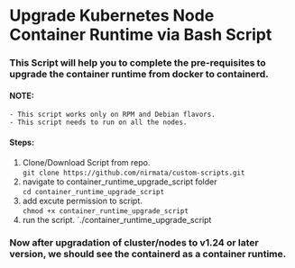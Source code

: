  # Upgrade Kubernetes Node Container Runtime via Bash Script

### This Script will help you to complete the pre-requisites to upgrade the container runtime from docker to containerd.

#### NOTE: 
    - This script works only on RPM and Debian flavors.
    - This script needs to run on all the nodes.

#### Steps:
1. Clone/Download Script from repo.\
    `git clone https://github.com/nirmata/custom-scripts.git `
2.  navigate to container_runtime_upgrade_script folder\
    `cd container_runtime_upgrade_script`
3.  add excute permission to script.\
    `chmod +x container_runtime_upgrade_script`
4.  run the script.
        `./container_runtime_upgrade_script

### Now after upgradation of cluster/nodes to v1.24 or later version, we should see the containerd as a container runtime.